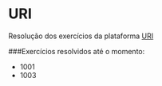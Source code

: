 # URI
Resolução dos exercícios da plataforma [URI](https://www.urionlinejudge.com.br)

###Exercícios resolvidos até o momento:
* 1001
* 1003
